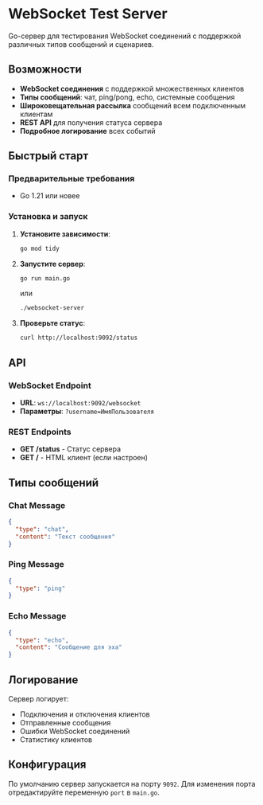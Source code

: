 # WebSocket Test Server

Go-сервер для тестирования WebSocket соединений с поддержкой различных типов сообщений и сценариев.

## Возможности

- **WebSocket соединения** с поддержкой множественных клиентов
- **Типы сообщений**: чат, ping/pong, echo, системные сообщения
- **Широковещательная рассылка** сообщений всем подключенным клиентам
- **REST API** для получения статуса сервера
- **Подробное логирование** всех событий

## Быстрый старт

### Предварительные требования

- Go 1.21 или новее

### Установка и запуск

1. **Установите зависимости**:
   ```bash
   go mod tidy
   ```

2. **Запустите сервер**:
   ```bash
   go run main.go
   ```
   или
   ```bash
   ./websocket-server
   ```

3. **Проверьте статус**:
   ```bash
   curl http://localhost:9092/status
   ```

## API

### WebSocket Endpoint

- **URL**: `ws://localhost:9092/websocket`
- **Параметры**: `?username=ИмяПользователя`

### REST Endpoints

- **GET /status** - Статус сервера
- **GET /** - HTML клиент (если настроен)

## Типы сообщений

### Chat Message
```json
{
  "type": "chat",
  "content": "Текст сообщения"
}
```

### Ping Message
```json
{
  "type": "ping"
}
```

### Echo Message
```json
{
  "type": "echo",
  "content": "Сообщение для эха"
}
```

## Логирование

Сервер логирует:
- Подключения и отключения клиентов
- Отправленные сообщения
- Ошибки WebSocket соединений
- Статистику клиентов

## Конфигурация

По умолчанию сервер запускается на порту `9092`. Для изменения порта отредактируйте переменную `port` в `main.go`.
